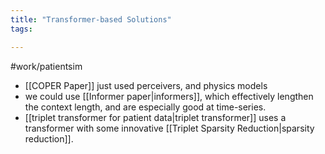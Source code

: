 ```yaml
---
title: "Transformer-based Solutions"
tags:

---
```

#work/patientsim  

- [[COPER Paper]] just used perceivers, and physics models
- we could use [[Informer paper|informers]], which effectively lengthen the context length, and are especially good at time-series.
- [[triplet transformer for patient data|triplet transformer]] uses a transformer with some innovative [[Triplet Sparsity Reduction|sparsity reduction]].
